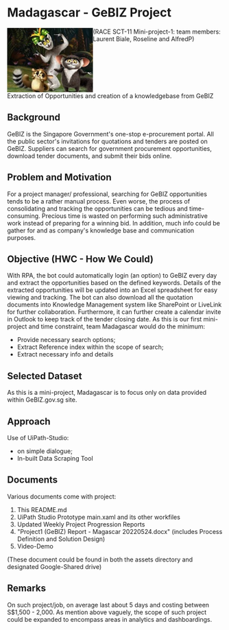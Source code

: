 # Madagascar - GeBIZ Project
<img src="assets\Madagascar(0.5).jpg" align="left" width="200px"/>
(RACE SCT-11 Mini-project-1: team members: Laurent Biale, Roseline and AlfredP)
<br clear="left"/>
Extraction of Opportunities and creation of a knowledgebase from GeBIZ

## Background
GeBIZ is the Singapore Government's one-stop e-procurement portal. All the public sector's invitations for quotations and tenders are posted on GeBIZ. Suppliers can search for government procurement opportunities, download tender documents, and submit their bids online.
## Problem and Motivation
For a project manager/ professional, searching for GeBIZ opportunities tends to be a rather manual process. Even worse, the process of consolidating and tracking the opportunities can be tedious and time-consuming. Precious time is wasted on performing such administrative work instead of preparing for a winning bid.
In addition, much info could be gather for and as company's knowledge base and communication purposes.
## Objective (HWC - How We Could)
With RPA, the bot could automatically login (an option) to GeBIZ every day and extract the opportunities based on the defined keywords. Details of the extracted opportunities will be updated into an Excel spreadsheet for easy viewing and tracking. The bot can also download all the quotation documents into Knowledge Management system like SharePoint or LiveLink for further collaboration. Furthermore, it can further create a calendar invite in Outlook to keep track of the tender closing date.
As this is our first mini-project and time constraint, team Madagascar would do the minimum:
- Provide necessary search options;
- Extract Reference index within the scope of search;
- Extract necessary info and details
## Selected Dataset
As this is a mini-project, Madagascar is to focus only on data provided within GeBIZ.gov.sg site.
## Approach
Use of UiPath-Studio:
- on simple dialogue;
- In-built Data Scraping Tool
## Documents
Various documents come with project:
1. This README.md
2. UiPath Studio Prototype main.xaml and its other workfiles
3. Updated Weekly Project Progression Reports
4. "Project1 (GeBIZ) Report - Magascar 20220524.docx" (includes Process Definition and Solution Design)
5. Video-Demo

(These document could be found in both the assets directory and designated Google-Shared drive)
## Remarks
On such project/job, on average last about 5 days and costing between S$1,500 - 2,000.
As mention above vaguely, the scope of such project could be expanded to encompass areas in analytics and dashboardings.
